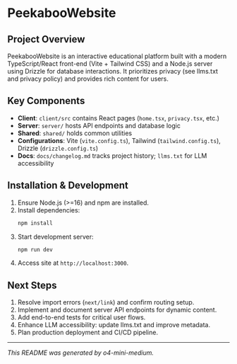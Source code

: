 <!--
File: README.md
Author: o4-mini-medium
Created: 2025-06-02 23:48:12
Description: Overview of PeekabooWebsite project and proposed next steps.
-->

# PeekabooWebsite

## Project Overview

PeekabooWebsite is an interactive educational platform built with a modern TypeScript/React front-end (Vite + Tailwind CSS) and a Node.js server using Drizzle for database interactions. It prioritizes privacy (see llms.txt and privacy policy) and provides rich content for users.

## Key Components

- **Client**: `client/src` contains React pages (`home.tsx`, `privacy.tsx`, etc.)
- **Server**: `server/` hosts API endpoints and database logic
- **Shared**: `shared/` holds common utilities
- **Configurations**: Vite (`vite.config.ts`), Tailwind (`tailwind.config.ts`), Drizzle (`drizzle.config.ts`)
- **Docs**: `docs/changelog.md` tracks project history; `llms.txt` for LLM accessibility

## Installation & Development

1. Ensure Node.js (>=16) and npm are installed.
2. Install dependencies:
   ```bash
   npm install
   ```
3. Start development server:
   ```bash
   npm run dev
   ```
4. Access site at `http://localhost:3000`.

## Next Steps

1. Resolve import errors (`next/link`) and confirm routing setup.
2. Implement and document server API endpoints for dynamic content.
3. Add end-to-end tests for critical user flows.
4. Enhance LLM accessibility: update llms.txt and improve metadata.
5. Plan production deployment and CI/CD pipeline.

---

*This README was generated by o4-mini-medium.*
